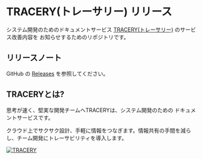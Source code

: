 # TRACERY(トレーサリー) リリース

システム開発のためのドキュメントサービス  [TRACERY(トレーサリー)](https://tracery.jp/) のサービス改善内容を
お知らせするためのリポジトリです。

## リリースノート

GitHub の [Releases](https://github.com/beproud/tracery-roadmap/releases) を参照してください。

## TRACERYとは?

思考が速く、堅実な開発チームへTRACERYは、システム開発のための ドキュメントサービスです。

クラウド上でサクサク設計、手軽に情報をつなぎます。情報共有の手間を減らし、チーム開発にトレーサビリティを導入します。

[![TRACERY](https://tracery.jp/lp/static/ogp.png)](https://tracery.jp/)
